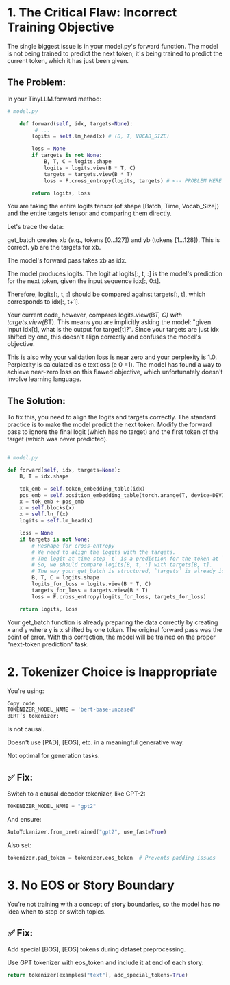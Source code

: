 # 1. The Critical Flaw: Incorrect Training Objective
The single biggest issue is in your model.py's forward function. The model is not being trained to predict the next token; it's being trained to predict the current token, which it has just been given.

## The Problem:

In your TinyLLM.forward method:

```Python
# model.py

    def forward(self, idx, targets=None):
         # ...
        logits = self.lm_head(x) # (B, T, VOCAB_SIZE)

        loss = None
        if targets is not None:
            B, T, C = logits.shape
            logits = logits.view(B * T, C)
            targets = targets.view(B * T)
            loss = F.cross_entropy(logits, targets) # <-- PROBLEM HERE

        return logits, loss
```
You are taking the entire logits tensor (of shape [Batch, Time, Vocab_Size]) and the entire targets tensor and comparing them directly.

Let's trace the data:

get_batch creates xb (e.g., tokens [0...127]) and yb (tokens [1...128]). This is correct. yb are the targets for xb.

The model's forward pass takes xb as idx.

The model produces logits. The logit at logits[:, t, :] is the model's prediction for the next token, given the input sequence idx[:, 0:t].

Therefore, logits[:, t, :] should be compared against targets[:, t], which corresponds to idx[:, t+1].

Your current code, however, compares logits.view(B*T, C) with targets.view(B*T). This means you are implicitly asking the model: "given input idx[t], what is the output for target[t]?". Since your targets are just idx shifted by one, this doesn't align correctly and confuses the model's objective.

This is also why your validation loss is near zero and your perplexity is 1.0. Perplexity is calculated as e 
textloss
  (e 
0
 =1). The model has found a way to achieve near-zero loss on this flawed objective, which unfortunately doesn't involve learning language.

## The Solution:

To fix this, you need to align the logits and targets correctly. The standard practice is to make the model predict the next token. Modify the forward pass to ignore the final logit (which has no target) and the first token of the target (which was never predicted).

```Python

# model.py

def forward(self, idx, targets=None):
    B, T = idx.shape

    tok_emb = self.token_embedding_table(idx)
    pos_emb = self.position_embedding_table(torch.arange(T, device=DEVICE))
    x = tok_emb + pos_emb
    x = self.blocks(x)
    x = self.ln_f(x)
    logits = self.lm_head(x)

    loss = None
    if targets is not None:
        # Reshape for cross-entropy
        # We need to align the logits with the targets.
        # The logit at time step `t` is a prediction for the token at `t+1`.
        # So, we should compare logits[B, t, :] with targets[B, t].
        # The way your get_batch is structured, `targets` is already idx shifted by one.
        B, T, C = logits.shape
        logits_for_loss = logits.view(B * T, C)
        targets_for_loss = targets.view(B * T)
        loss = F.cross_entropy(logits_for_loss, targets_for_loss)

    return logits, loss
```
Your get_batch function is already preparing the data correctly by creating x and y where y is x shifted by one token. The original forward pass was the point of error. With this correction, the model will be trained on the proper "next-token prediction" task.

# 2. Tokenizer Choice is Inappropriate
You're using:

```Python
Copy code
TOKENIZER_MODEL_NAME = 'bert-base-uncased'
BERT’s tokenizer:
```
Is not causal.

Doesn't use [PAD], [EOS], etc. in a meaningful generative way.

Not optimal for generation tasks.

## ✅ Fix:
Switch to a causal decoder tokenizer, like GPT-2:

```Python
TOKENIZER_MODEL_NAME = "gpt2"
```
And ensure:

```Python
AutoTokenizer.from_pretrained("gpt2", use_fast=True)
```
Also set:

```Python
tokenizer.pad_token = tokenizer.eos_token  # Prevents padding issues
```

# 3. No EOS or Story Boundary
You’re not training with a concept of story boundaries, so the model has no idea when to stop or switch topics.

## ✅ Fix:

Add special [BOS], [EOS] tokens during dataset preprocessing.

Use GPT tokenizer with eos_token and include it at end of each story:

```Python
return tokenizer(examples["text"], add_special_tokens=True)
```